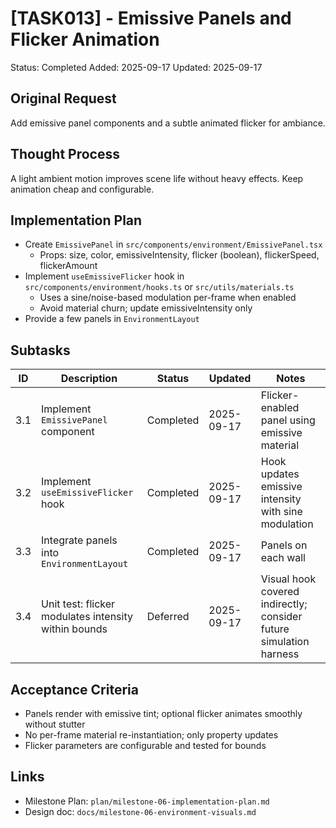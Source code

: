 # [TASK013] - Emissive Panels and Flicker Animation

Status: Completed
Added: 2025-09-17
Updated: 2025-09-17

## Original Request

Add emissive panel components and a subtle animated flicker for ambiance.

## Thought Process

A light ambient motion improves scene life without heavy effects. Keep animation cheap and configurable.

## Implementation Plan

- Create `EmissivePanel` in `src/components/environment/EmissivePanel.tsx`
  - Props: size, color, emissiveIntensity, flicker (boolean), flickerSpeed, flickerAmount
- Implement `useEmissiveFlicker` hook in `src/components/environment/hooks.ts` or `src/utils/materials.ts`
  - Uses a sine/noise-based modulation per-frame when enabled
  - Avoid material churn; update emissiveIntensity only
- Provide a few panels in `EnvironmentLayout`

## Subtasks

| ID | Description | Status | Updated | Notes |
|----|-------------|--------|---------|-------|
| 3.1 | Implement `EmissivePanel` component | Completed | 2025-09-17 | Flicker-enabled panel using emissive material |
| 3.2 | Implement `useEmissiveFlicker` hook | Completed | 2025-09-17 | Hook updates emissive intensity with sine modulation |
| 3.3 | Integrate panels into `EnvironmentLayout` | Completed | 2025-09-17 | Panels on each wall |
| 3.4 | Unit test: flicker modulates intensity within bounds | Deferred | 2025-09-17 | Visual hook covered indirectly; consider future simulation harness |

## Acceptance Criteria

- Panels render with emissive tint; optional flicker animates smoothly without stutter
- No per-frame material re-instantiation; only property updates
- Flicker parameters are configurable and tested for bounds

## Links

- Milestone Plan: `plan/milestone-06-implementation-plan.md`
- Design doc: `docs/milestone-06-environment-visuals.md`
